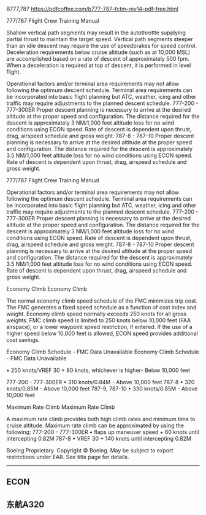 B777,787 https://pdfcoffee.com/b777-787-fctm-rev14-pdf-free.html

777/787 Flight Crew Training Manual

Shallow vertical path segments may result in the autothrottle supplying partial thrust to maintain the target speed. Vertical path segments steeper than an idle descent may require the use of speedbrakes for speed control. Deceleration requirements below cruise altitude (such as at 10,000 MSL) are accomplished based on a rate of descent of approximately 500 fpm. When a deceleration is required at top of descent, it is performed in level flight.

Operational factors and/or terminal area requirements may not allow following the optimum descent schedule. Terminal area requirements can be incorporated into basic flight planning but ATC, weather, icing and other traffic may require adjustments to the planned descent schedule. 777-200 - 777-300ER Proper descent planning is necessary to arrive at the desired altitude at the proper speed and configuration. The distance required for the descent is approximately 3 NM/1,000 feet altitude loss for no wind conditions using ECON speed. Rate of descent is dependent upon thrust, drag, airspeed schedule and gross weight. 787-8 - 787-10 Proper descent planning is necessary to arrive at the desired altitude at the proper speed and configuration. The distance required for the descent is approximately 3.5 NM/1,000 feet altitude loss for no wind conditions using ECON speed. Rate of descent is dependent upon thrust, drag, airspeed schedule and gross weight.


777/787 Flight Crew Training Manual

Operational factors and/or terminal area requirements may not allow following the optimum descent schedule. Terminal area requirements can be incorporated into basic flight planning but ATC, weather, icing and other traffic may require adjustments to the planned descent schedule. 777-200 - 777-300ER Proper descent planning is necessary to arrive at the desired altitude at the proper speed and configuration. The distance required for the descent is approximately 3 NM/1,000 feet altitude loss for no wind conditions using ECON speed. Rate of descent is dependent upon thrust, drag, airspeed schedule and gross weight. 787-8 - 787-10 Proper descent planning is necessary to arrive at the desired altitude at the proper speed and configuration. The distance required for the descent is approximately 3.5 NM/1,000 feet altitude loss for no wind conditions using ECON speed. Rate of descent is dependent upon thrust, drag, airspeed schedule and gross weight.


Economy Climb Economy Climb

The normal economy climb speed schedule of the FMC minimizes trip cost. The FMC generates a fixed speed schedule as a function of cost index and weight. Economy climb speed normally exceeds 250 knots for all gross weights. FMC climb speed is limited to 250 knots below 10,000 feet (FAA airspace), or a lower waypoint speed restriction, if entered. If the use of a higher speed below 10,000 feet is allowed, ECON speed provides additional cost savings.

Economy Climb Schedule - FMC Data Unavailable Economy Climb Schedule - FMC Data Unavailable

• 250 knots/VREF 30 + 80 knots, whichever is higher- Below 10,000 feet

777-200 - 777-300ER • 310 knots/0.84M - Above 10,000 feet 787-8 • 320 knots/0.85M - Above 10,000 feet 787-9, 787-10 • 330 knots/0.85M - Above 10,000 feet

Maximum Rate Climb Maximum Rate Climb

A maximum rate climb provides both high climb rates and minimum time to cruise altitude. Maximum rate climb can be approximated by using the following: 777-200 - 777-300ER • flaps up maneuver speed + 60 knots until intercepting 0.82M 787-8 • VREF 30 + 140 knots until intercepting 0.82M

Boeing Proprietary. Copyright © Boeing. May be subject to export restrictions under EAR. See title page for details.


---


## ECON 
## 东航A320


